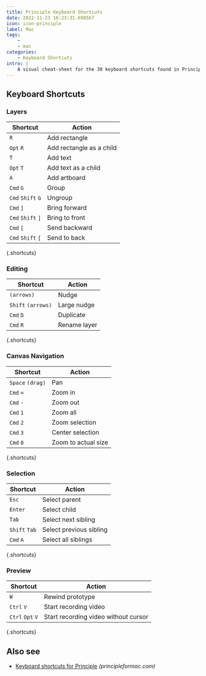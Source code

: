 ```yaml
---
title: Principle Keyboard Shortcuts
date: 2022-11-23 16:23:31.698567
icon: icon-principle
label: Mac
tags: 
    - 
    - mac
categories:
    - Keyboard Shortcuts
intro: |
    A visual cheat-sheet for the 30 keyboard shortcuts found in Principle. This application is MacOS-only.
---
```




Keyboard Shortcuts
------------------



### Layers

Shortcut | Action
---|---
`R`  | Add rectangle
`Opt` `R`  | Add rectangle as a child
`T`  | Add text
`Opt` `T`  | Add text as a child
`A`  | Add artboard
`Cmd` `G`  | Group
`Cmd` `Shift` `G`  | Ungroup
`Cmd` `]`  | Bring forward
`Cmd` `Shift` `]`  | Bring to front
`Cmd` `[`  | Send backward
`Cmd` `Shift` `[`  | Send to back
{.shortcuts}


### Editing

Shortcut | Action
---|---
`(arrows)`  | Nudge
`Shift` `(arrows)`  | Large nudge
`Cmd` `D`  | Duplicate
`Cmd` `R`  | Rename layer
{.shortcuts}


### Canvas Navigation

Shortcut | Action
---|---
`Space` `(drag)`  | Pan
`Cmd` `=`  | Zoom in
`Cmd` `-`  | Zoom out
`Cmd` `1`  | Zoom all
`Cmd` `2`  | Zoom selection
`Cmd` `3`  | Center selection
`Cmd` `0`  | Zoom to actual size
{.shortcuts}


### Selection

Shortcut | Action
---|---
`Esc`  | Select parent
`Enter`  | Select child
`Tab`  | Select next sibling
`Shift` `Tab`  | Select previous sibling
`Cmd` `A`  | Select all siblings
{.shortcuts}


### Preview

Shortcut | Action
---|---
`W`  | Rewind prototype
`Ctrl` `V`  | Start recording video
`Ctrl` `Opt` `V`  | Start recording video without cursor
{.shortcuts}




Also see
--------
- [Keyboard shortcuts for Principle](https://principleformac.com/docs.html#shortcuts) _(principleformac.com)_
